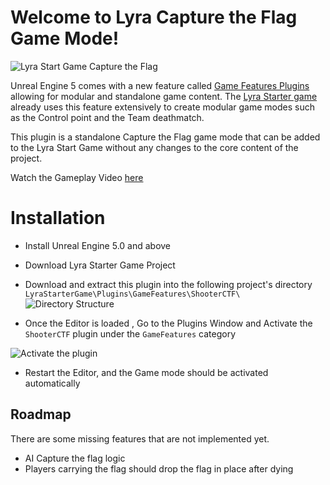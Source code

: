 # Welcome to Lyra Capture the Flag Game Mode!

![Lyra Start Game Capture the Flag](https://i.imgur.com/5UdE4Ah.png)

Unreal Engine 5 comes with a new feature called [Game Features Plugins](https://docs.unrealengine.com/5.0/en-US/game-features-and-modular-gameplay/) allowing for modular and standalone game content. The [Lyra Starter game](https://www.unrealengine.com/marketplace/en-US/product/lyra) already uses this feature extensively to create modular game modes such as the Control point and the Team deathmatch.

This plugin is a standalone Capture the Flag game mode that can be added to the Lyra Start Game without any changes to the core content of the project.

Watch the Gameplay Video [here](https://www.youtube.com/watch?v=Dbrez3j3f40) 

# Installation

- Install Unreal Engine 5.0 and above
- Download Lyra Starter Game Project
- Download and extract this plugin into the following project's directory `LyraStarterGame\Plugins\GameFeatures\ShooterCTF\`
![Directory Structure](https://i.imgur.com/FjoWlo0.png)

- Once the Editor is loaded , Go to the Plugins Window and Activate the `ShooterCTF` plugin under the `GameFeatures` category

![Activate the plugin](https://i.imgur.com/NfcOLTk.png)

- Restart the Editor, and the Game mode should be activated automatically
## Roadmap

There are some missing features that are not implemented yet.
- AI Capture the flag logic
- Players carrying the flag should drop the flag in place after dying

